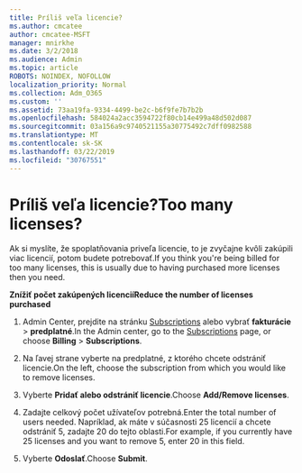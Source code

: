 ```yaml
---
title: Príliš veľa licencie?
ms.author: cmcatee
author: cmcatee-MSFT
manager: mnirkhe
ms.date: 3/2/2018
ms.audience: Admin
ms.topic: article
ROBOTS: NOINDEX, NOFOLLOW
localization_priority: Normal
ms.collection: Adm_O365
ms.custom: ''
ms.assetid: 73aa19fa-9334-4499-be2c-b6f9fe7b7b2b
ms.openlocfilehash: 584024a2acc3594722f80cb14e499a48d502d087
ms.sourcegitcommit: 03a156a9c9740521155a30775492c7dff0982588
ms.translationtype: MT
ms.contentlocale: sk-SK
ms.lasthandoff: 03/22/2019
ms.locfileid: "30767551"
---
```

# <a name="too-many-licenses"></a><span data-ttu-id="be46a-102">Príliš veľa licencie?</span><span class="sxs-lookup"><span data-stu-id="be46a-102">Too many licenses?</span></span>

<span data-ttu-id="be46a-103">Ak si myslíte, že spoplatňovania priveľa licencie, to je zvyčajne kvôli zakúpili viac licencií, potom budete potrebovať.</span><span class="sxs-lookup"><span data-stu-id="be46a-103">If you think you're being billed for too many licenses, this is usually due to having purchased more licenses then you need.</span></span>
  
 <span data-ttu-id="be46a-104">**Znížiť počet zakúpených licencií**</span><span class="sxs-lookup"><span data-stu-id="be46a-104">**Reduce the number of licenses purchased**</span></span>
  
1. <span data-ttu-id="be46a-105">Admin Center, prejdite na stránku [Subscriptions](https://go.microsoft.com/fwlink/p/?linkid=842054) alebo vybrať **fakturácie** \> **predplatné**.</span><span class="sxs-lookup"><span data-stu-id="be46a-105">In the Admin center, go to the [Subscriptions](https://go.microsoft.com/fwlink/p/?linkid=842054) page, or choose **Billing** \> **Subscriptions**.</span></span>
    
2. <span data-ttu-id="be46a-106">Na ľavej strane vyberte na predplatné, z ktorého chcete odstrániť licencie.</span><span class="sxs-lookup"><span data-stu-id="be46a-106">On the left, choose the subscription from which you would like to remove licenses.</span></span>
    
3. <span data-ttu-id="be46a-107">Vyberte **Pridať alebo odstrániť licencie**.</span><span class="sxs-lookup"><span data-stu-id="be46a-107">Choose **Add/Remove licenses**.</span></span>
    
4. <span data-ttu-id="be46a-108">Zadajte celkový počet užívateľov potrebná.</span><span class="sxs-lookup"><span data-stu-id="be46a-108">Enter the total number of users needed.</span></span> <span data-ttu-id="be46a-109">Napríklad, ak máte v súčasnosti 25 licencií a chcete odstrániť 5, zadajte 20 do tejto oblasti.</span><span class="sxs-lookup"><span data-stu-id="be46a-109">For example, if you currently have 25 licenses and you want to remove 5, enter 20 in this field.</span></span>
    
5. <span data-ttu-id="be46a-110">Vyberte **Odoslať**.</span><span class="sxs-lookup"><span data-stu-id="be46a-110">Choose **Submit**.</span></span>
    

